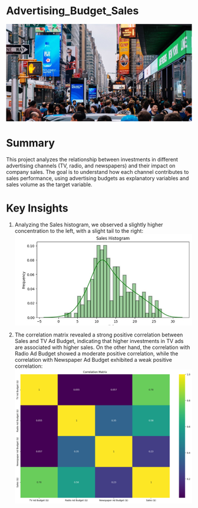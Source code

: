 # Advertising_Budget_Sales
![advertising_logo](images/advertising_logo.jpg)

# Summary
This project analyzes the relationship between investments in different advertising channels (TV, radio, and newspapers) and their impact on company sales. The goal is to understand how each channel contributes to sales performance, using advertising budgets as explanatory variables and sales volume as the target variable.

# Key Insights
1. Analyzing the Sales histogram, we observed a slightly higher concentration to the left, with a slight tail to the right:
![Sales Histogram](https://github.com/felipe-lemos-costa/Advertising_Budget_Sales/raw/main/images/1_sales_histogram.jpg)

3. The correlation matrix revealed a strong positive correlation between Sales and TV Ad Budget, indicating that higher investments in TV ads are associated with higher sales. On the other hand, the correlation with Radio Ad Budget showed a moderate positive correlation, while the correlation with Newspaper Ad Budget exhibited a weak positive correlation:
![2_correlation_matrix](images/2_correlation_matrix.png)


